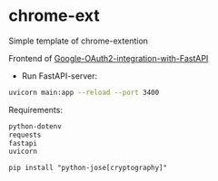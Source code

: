 # chrome-ext

Simple template of chrome-extention

Frontend of [Google-OAuth2-integration-with-FastAPI](https://github.com/diixo/Google-OAuth2-integration-with-FastAPI)



* Run FastAPI-server:
```bash
uvicorn main:app --reload --port 3400
```

Requirements:
```bash
python-dotenv
requests
fastapi
uvicorn
```

`pip install "python-jose[cryptography]"`

